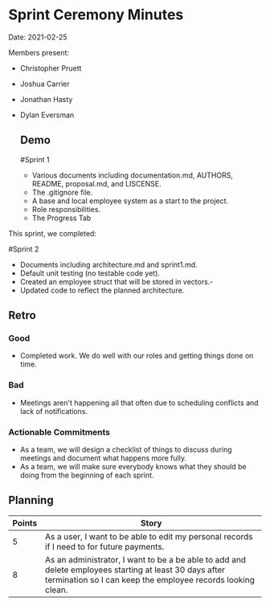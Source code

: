# Sprint Ceremony Minutes
  
Date: 2021-02-25

Members present:

* Christopher Pruett
* Joshua Carrier
* Jonathan Hasty
* Dylan Eversman
  
  ## Demo
  
  #Sprint 1
  
  * Various documents including documentation.md, AUTHORS, README, proposal.md, and LISCENSE.
  * The .gitignore file.
  * A base and local employee system as a start to the project.
  * Role responsibilities. 
  * The Progress Tab

This sprint, we completed:

#Sprint 2

 * Documents including architecture.md and sprint1.md.
 * Default unit testing (no testable code yet).
 * Created an employee struct that will be stored in vectors.-
 * Updated code to reflect the planned architecture.
  
  
  ## Retro
  
  ### Good
  
  * Completed work. We do well with our roles and getting things done on time.
  
  
  ### Bad
  
  * Meetings aren't happening all that often due to scheduling conflicts and lack of notifications. 
  
  ### Actionable Commitments
  
  * As a team, we will design a checklist of things to discuss during meetings and document what happens more fully.
  * As a team, we will make sure everybody knows what they should be doing from the beginning of each sprint.
  
  ## Planning
  
  Points | Story
  -------|--------
  5      | As a user, I want to be able to edit my personal records if I need to for future payments.
  8      | As an administrator, I want to be a be able to add and delete employees starting at least 30 days after termination so I can keep the employee records looking clean.
